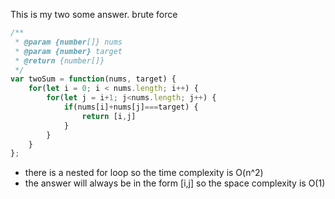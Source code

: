 This is my two some answer. 
brute force
```javascript
/**
 * @param {number[]} nums
 * @param {number} target
 * @return {number[]}
 */
var twoSum = function(nums, target) {
    for(let i = 0; i < nums.length; i++) {
        for(let j = i+1; j<nums.length; j++) {
            if(nums[i]+nums[j]===target) {
                return [i,j]
            }
        }
    }
};
```
- there is a nested for loop so the time complexity is    O(n^2)
- the answer will always be in the form [i,j] so the space complexity is O(1)